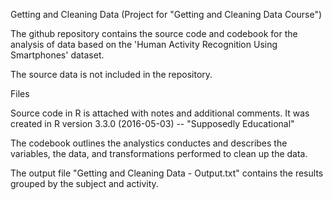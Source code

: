 Getting and Cleaning Data (Project for "Getting and Cleaning Data Course")

The github repository contains the source code and codebook for the analysis of data based on the 'Human Activity Recognition Using Smartphones' dataset.

The source data is not included in the repository.



Files

Source code in R is attached with notes and additional comments. It was created in R version 3.3.0 (2016-05-03) -- "Supposedly Educational"

The codebook outlines the analystics conductes and describes the variables, the data, and transformations performed to clean up the data.

The output file "Getting and Cleaning Data - Output.txt" contains the results grouped by the subject and activity.